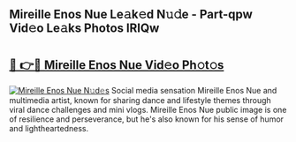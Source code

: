 ## Mireille Enos Nue Le𝚊k𝚎d N𝚞𝚍e - Part-qpw Vid𝚎o Le𝚊ks Photos lRIQw

# <h2><a href="http://fb0upi.evod.top/?m=Mireille+Enos+Nue">🔗 👉🔴 Mireille Enos Nue Vid𝚎o Ph𝚘t𝚘s</a></h2>

[![Mireille Enos Nue N𝚞d𝚎s](https://i.imgur.com/8V9OHl7.gif)](http://fb0upi.evod.top/?m=Mireille+Enos+Nue)
Social media sensation Mireille Enos Nue and multimedia artist, known for sharing dance and lifestyle themes through viral dance challenges and mini vlogs. Mireille Enos Nue public image is one of resilience and perseverance, but he's also known for his sense of humor and lightheartedness. 
